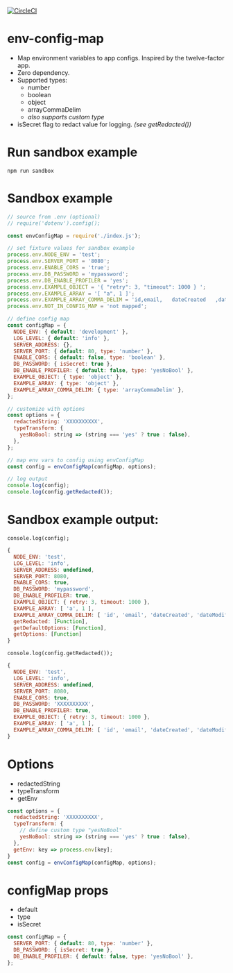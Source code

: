 [![CircleCI](https://circleci.com/gh/hexkode/env-config-map.svg?style=svg)](https://circleci.com/gh/hexkode/env-config-map)

# env-config-map
- Map environment variables to app configs. Inspired by the twelve-factor app.
- Zero dependency.
- Supported types:
  - number
  - boolean
  - object
  - arrayCommaDelim
  - *also supports custom type*
- isSecret flag to redact value for logging. *(see getRedacted())*

# Run sandbox example
```console
npm run sandbox
```

# Sandbox example
```js
// source from .env (optional)
// require('dotenv').config();

const envConfigMap = require('./index.js');

// set fixture values for sandbox example
process.env.NODE_ENV = 'test';
process.env.SERVER_PORT = '8080';
process.env.ENABLE_CORS = 'true';
process.env.DB_PASSWORD = 'mypassword';
process.env.DB_ENABLE_PROFILER = 'yes';
process.env.EXAMPLE_OBJECT = '{ "retry": 3, "timeout": 1000 } ';
process.env.EXAMPLE_ARRAY = '[ "a", 1 ]';
process.env.EXAMPLE_ARRAY_COMMA_DELIM = 'id,email,   dateCreated   ,dateModified';
process.env.NOT_IN_CONFIG_MAP = 'not mapped';

// define config map
const configMap = {
  NODE_ENV: { default: 'development' },
  LOG_LEVEL: { default: 'info' },
  SERVER_ADDRESS: {},
  SERVER_PORT: { default: 80, type: 'number' },
  ENABLE_CORS: { default: false, type: 'boolean' },
  DB_PASSWORD: { isSecret: true },
  DB_ENABLE_PROFILER: { default: false, type: 'yesNoBool' },
  EXAMPLE_OBJECT: { type: 'object' },
  EXAMPLE_ARRAY: { type: 'object' },
  EXAMPLE_ARRAY_COMMA_DELIM: { type: 'arrayCommaDelim' },
};

// customize with options
const options = {
  redactedString: 'XXXXXXXXXX',
  typeTransform: {
    yesNoBool: string => (string === 'yes' ? true : false),
  },
};

// map env vars to config using envConfigMap
const config = envConfigMap(configMap, options);

// log output
console.log(config);
console.log(config.getRedacted());
```

# Sandbox example output:
`console.log(config);`
```js
{ 
  NODE_ENV: 'test',
  LOG_LEVEL: 'info',
  SERVER_ADDRESS: undefined,
  SERVER_PORT: 8080,
  ENABLE_CORS: true,
  DB_PASSWORD: 'mypassword',
  DB_ENABLE_PROFILER: true,
  EXAMPLE_OBJECT: { retry: 3, timeout: 1000 },
  EXAMPLE_ARRAY: [ 'a', 1 ],
  EXAMPLE_ARRAY_COMMA_DELIM: [ 'id', 'email', 'dateCreated', 'dateModified' ],
  getRedacted: [Function],
  getDefaultOptions: [Function],
  getOptions: [Function]
}
```
`console.log(config.getRedacted());`
```js
{ 
  NODE_ENV: 'test',
  LOG_LEVEL: 'info',
  SERVER_ADDRESS: undefined,
  SERVER_PORT: 8080,
  ENABLE_CORS: true,
  DB_PASSWORD: 'XXXXXXXXXX',
  DB_ENABLE_PROFILER: true,
  EXAMPLE_OBJECT: { retry: 3, timeout: 1000 },
  EXAMPLE_ARRAY: [ 'a', 1 ],
  EXAMPLE_ARRAY_COMMA_DELIM: [ 'id', 'email', 'dateCreated', 'dateModified' ]
}
```

# Options
- redactedString
- typeTransform
- getEnv

```js
const options = {
  redactedString: 'XXXXXXXXXX',
  typeTransform: {
    // define custom type "yesNoBool"
    yesNoBool: string => (string === 'yes' ? true : false),
  },
  getEnv: key => process.env[key];
}
const config = envConfigMap(configMap, options);
```

# configMap props
- default
- type
- isSecret

```js
const configMap = {
  SERVER_PORT: { default: 80, type: 'number' },
  DB_PASSWORD: { isSecret: true },
  DB_ENABLE_PROFILER: { default: false, type: 'yesNoBool' },
};
```